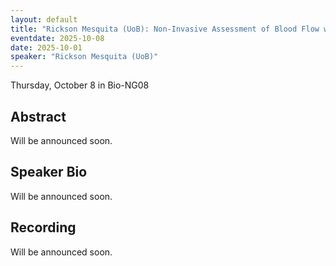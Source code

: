 ```yaml
---
layout: default
title: "Rickson Mesquita (UoB): Non-Invasive Assessment of Blood Flow with Near-Infrared Light in Trauma Units"
eventdate: 2025-10-08
date: 2025-10-01
speaker: "Rickson Mesquita (UoB)"
---
```


Thursday, October 8 
in Bio-NG08

## Abstract
Will be announced soon.

## Speaker Bio
Will be announced soon.

## Recording
Will be announced soon.
